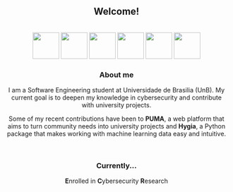 <div align="center">

## Welcome!

<br>

<div style="display: inline-block;" align="center">  
  
  <img height="60" width="60" src="https://img.icons8.com/fluency/48/000000/python.png"/>
  <img height="60" width="60" src="https://img.icons8.com/color/48/000000/css3.png"/>
  <img height="60" width="60" src="https://img.icons8.com/color/48/000000/html-5--v1.png"/>
  <img height="60" width="60" src="https://img.icons8.com/color/48/000000/vue-js.png"/>
  <img height="60" width="60" src="https://img.icons8.com/color/48/000000/java-coffee-cup-logo--v1.png"/>
  <img height="60" width="60" src="https://img.icons8.com/color/48/000000/linux--v2.png"/>

</div>

<br>

### About me
I am a Software Engineering student at Universidade de Brasilia (UnB). My current goal is to deepen my knowledge in cybersecurity and contribute with university projects.

Some of my recent contributions have been to **PUMA**, a web platform that aims to turn community needs into university projects and **Hygia**, a Python package that makes working with machine learning data easy and intuitive.

<br>

### Currently...
**E**nrolled in **C**ybersecurity **R**esearch
  
</div>
